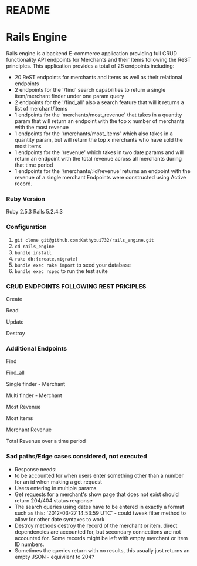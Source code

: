 # README

# Rails Engine
Rails engine is a backend E-commerce application providing full CRUD functionality API endpoints for Merchants and their Items following the ReST principles. This application provides a total of 28 endpoints including:
  - 20 ReST endpoints for merchants and items as well as their relational endpoints
  - 2 endpoints for the '/find' search capabilities to return a single item/merchant finder under one param query
  - 2 endpoints for the '/find_all' also a search feature that will it returns a list of merchant/items
  - 1 endpoints for the 'merchants/most_revenue' that takes in a quantity param that will return an endpoint with the top x number of merchants with the most revenue
  - 1 endpoints for the '/merchants/most_items' which also takes in a quantity param, but will return the top x merchants who have sold the most items
  - 1 endpoints for the '/revenue' which takes in two date params and will return an endpoint with the total revenue across all merchants during that time period
  - 1 endpoints for the '/merchants/:id/revenue' returns an endpoint with the revenue of a single merchant
  Endpoints were constructed using Active record.

 ### Ruby Version
 Ruby 2.5.3
 Rails 5.2.4.3

 ### Configuration
1. `git clone git@github.com:Kathybui732/rails_engine.git`
2. `cd rails_engine`
3. `bundle install`
4. `rake db:{create,migrate}`
5. `bundle exec rake import` to seed your database
6. `bundle exec rspec` to run the test suite

### CRUD ENDPOINTS FOLLOWING REST PRICIPLES
Create


Read


Update


Destroy


### Additional Endpoints
Find


Find_all


Single finder - Merchant


Multi finder - Merchant


Most Revenue


Most Items


Merchant Revenue


Total Revenue over a time period

### Sad paths/Edge cases considered, not executed
- Response needs:
- to be accounted for when users enter something other than a number for an id when making a get request
- Users entering in multiple params
- Get requests for a merchant's show page that does not exist should return 204/404 status response
- The search queries using dates have to be entered in exactly a format such as this: '2012-03-27 14:53:59 UTC' - could tweak filter method to allow for other date syntaxes to work
- Destroy methods destroy the record of the merchant or item, direct dependencies are accounted for, but secondary connections are not accounted for. Some records might be left with empty merchant or item ID numbers.
- Sometimes the queries return with no results, this usually just returns an empty JSON - equivilent to 204?
